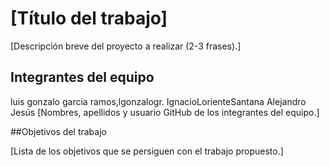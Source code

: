# [Título del trabajo]

[Descripción breve del proyecto a realizar (2-3 frases).]

## Integrantes del equipo

luis gonzalo garcia ramos,lgonzalogr.
IgnacioLorienteSantana 
Alejandro
Jesús
[Nombres, apellidos y usuario GitHub de los integrantes del equipo.]

##Objetivos del trabajo

[Lista de los objetivos que se persiguen con el trabajo propuesto.]

